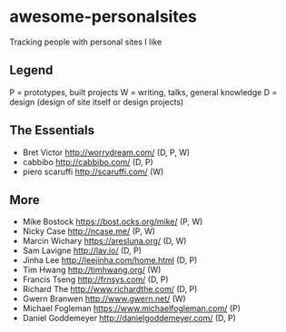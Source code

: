 # awesome-personalsites
Tracking people with personal sites I like

## Legend
P = prototypes, built projects
W = writing, talks, general knowledge
D = design (design of site itself or design projects)

## The Essentials
* Bret Victor http://worrydream.com/ (D, P, W)
* cabbibo http://cabbibo.com/ (D, P)
* piero scaruffi http://scaruffi.com/ (W)

## More
* Mike Bostock https://bost.ocks.org/mike/ (P, W)
* Nicky Case http://ncase.me/ (P, W)
* Marcin Wichary https://aresluna.org/ (D, W)
* Sam Lavigne http://lav.io/ (D, P)
* Jinha Lee http://leejinha.com/home.html (D, P)
* Tim Hwang http://timhwang.org/ (W)
* Francis Tseng http://frnsys.com/ (D, P)
* Richard The http://www.richardthe.com/ (D, P)
* Gwern Branwen http://www.gwern.net/ (W)
* Michael Fogleman https://www.michaelfogleman.com/ (P)
* Daniel Goddemeyer http://danielgoddemeyer.com/ (D, P)
